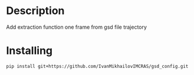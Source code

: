 # Description
Add extraction function one frame from gsd file trajectory
# Installing
```
pip install git+https://github.com/IvanMikhailovIMCRAS/gsd_config.git
```
